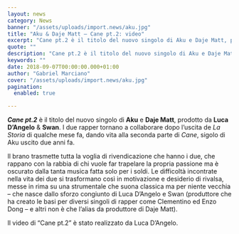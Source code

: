 ```yaml
---
layout: news
category: News
banner: "/assets/uploads/import.news/aku.jpg"
title: "Aku & Daje Matt – Cane pt.2: video"
excerpt: "Cane pt.2 è il titolo del nuovo singolo di Aku e Daje Matt, prodotto da Luca D’Angelo & Swan. I due rapper tornano a collaborare dopo l’uscita de La Storia di qualche mese fa, dando vita alla seconda parte di Cane, sigolo di Aku uscito due anni fa. Il brano trasmette tutta la voglia di rivendicazione che hanno [&hellip"
quote: ""
description: "Cane pt.2 è il titolo del nuovo singolo di Aku e Daje Matt, prodotto da Luca D’Angelo & Swan. I due rapper tornano a collaborare dopo l’uscita de La Storia di qualche mese fa, dando vita alla seconda parte di Cane, sigolo di Aku uscito due anni fa. Il brano trasmette tutta la voglia di rivendicazione che hanno [&hellip"
keywords: ""
date: 2018-09-07T00:00:00.000+01:00
author: "Gabriel Marciano"
cover: "/assets/uploads/import.news/aku.jpg"
pagination:
  enabled: true

---
```


**_Cane pt.2_** è il titolo del nuovo singolo di **Aku** e **Daje Matt**, prodotto da **Luca D’Angelo** & **Swan**. I due rapper tornano a collaborare dopo l’uscita de _La Storia_ di qualche mese fa, dando vita alla seconda parte di _Cane_, sigolo di Aku uscito due anni fa.

Il brano trasmette tutta la voglia di rivendicazione che hanno i due, che rappano con la rabbia di chi vuole far trapelare la propria passione ma è oscurato dalla tanta musica fatta solo per i soldi. Le difficoltà incontrate nella vita dei due si trasformano così in motivazione e desiderio di rivalsa, messe in rima su una strumentale che suona classica ma per niente vecchia – che nasce dallo sforzo congiunto di Luca D’Angelo e Swan (produttore che ha creato le basi per diversi singoli di rapper come Clementino ed Enzo Dong – e altri non è che l’alias da produttore di Daje Matt).

Il video di “Cane pt.2” è stato realizzato da Luca D’Angelo.